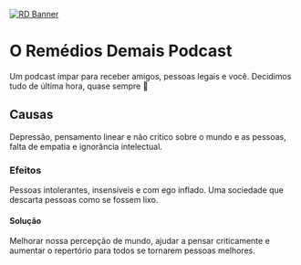 [![RD Banner](https://login.remediosdemaispodcast.com.br/Imagens/banner01.png "RD Banner")](https://remediosdemaispodcast.com.br/ "RD Banner")

# O Remédios Demais Podcast
Um podcast ímpar para receber amigos, pessoas legais e você. Decidimos tudo de última hora, quase sempre 🤪

## Causas
Depressão, pensamento linear e não critico sobre o mundo e as pessoas, falta de empatia e ignorância intelectual.

### Efeitos
Pessoas intolerantes, insensíveis e com ego inflado. Uma sociedade que descarta pessoas como se fossem lixo.

#### Solução
Melhorar nossa percepção de mundo, ajudar a pensar criticamente e aumentar o repertório para todos se tornarem pessoas melhores.
